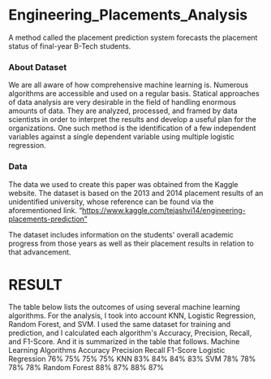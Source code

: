 # Engineering_Placements_Analysis
A method called the placement prediction system forecasts the placement status of final-year B-Tech students.

### About Dataset
We are all aware of how comprehensive machine learning is. Numerous algorithms are accessible and used on a regular basis. Statical approaches of data analysis are very desirable in the field of handling enormous amounts of data. They are analyzed, processed, and framed by data scientists in order to interpret the results and develop a useful plan for the organizations. One such method is the identification of a few independent variables against a single dependent variable using multiple logistic regression.

### Data 
The data we used to create this paper was obtained from the Kaggle website. The dataset is based on the 2013 and 2014 placement results of an unidentified university, whose reference can be found via the aforementioned link.
“https://www.kaggle.com/tejashvi14/engineering-placements-prediction”  

The dataset includes information on the students' overall academic progress from those years as well as their placement results in relation to that advancement.

# RESULT 
The table below lists the outcomes of using several machine learning algorithms. For the analysis, I took into account KNN, Logistic Regression, Random Forest, and SVM. I used the same dataset for training and prediction, and I calculated each algorithm's Accuracy, Precision, Recall, and F1-Score. And it is summarized in the table that follows.
Machine Learning Algorithms	Accuracy	Precision	Recall	F1-Score
Logistic Regression	76%	75%	75%	75%
KNN	83%	84%	84%	83%
SVM	78%	78%	78%	78%
Random Forest	88%	87%	88%	87%

